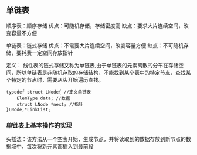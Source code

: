 ## 单链表

顺序表：顺序存储
优点：可随机存储，存储密度高
缺点：要求大片连续空间，改变容量不方便

单链表：链式存储
优点：不需要大片连续空间，改变容量方便
缺点：不可随机存储，要耗费一定空间存放指针


定义：
线性表的链式存储又称为单链表,由于单链表的元素离散的分布在存储空间，所以单链表是非随机存取的存储结构，不能找到某个表中的特定节点，查找某个特定的节点时，需要从头开始遍历查找。

```
typedef struct LNode{ //定义单链表
    ElemType data; //数据
    struct LNode *next; //指针
}LNode,*LinkList;

```

### 单链表上基本操作的实现
头插法：该方法从一个空表开始，生成节点，并将读取到的数据存放到新节点的数据域中，每次将新元素都插入到最前段